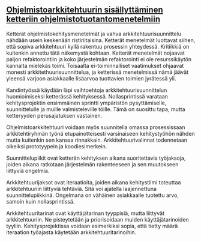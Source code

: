 ## [Ohjelmistoarkkitehtuurin sisällyttäminen ketteriin ohjelmistotuotantomenetelmiin](https://www.cs.helsinki.fi/u/mluukkai/ohtu/huomo-kandi.pdf)

Ketterät ohjelmistokehitysmenetelmät ja vahva arkkitehtuurisuunnittelu nähdään usein keskenään ristiriitaisina. Ketterät menetelmät luottavat siihen, että sopiva arkkitehtuuri kyllä rakentuu prosessin yhteydessä. Kritiikkiä on kuitenkin annettu tätä näkemystä kohtaan. Ketterät menetelmät nojaavat paljon refaktorointiin ja koko järjestelmän refaktorointi ei ole resurssikäytön kannalta mielekäs toimi. Toisaalta ei-toiminnalliset vaatimukset ohjaavat monesti arkkitethuurisuunnittelua, ja ketterissä menetelmissä nämä jäävät yleensä varjoon asiakkaalle lisäarvoa tuottavien toimien jyrätessä yli.

Kandintyössä käydään läpi vaihtoehtoja arkkitehtuurisuunnittelun huomioimiseksi ketterässä kehityksessä. Nollasprintissä varataan kehitysprojektin ensimmäinen sprintti ympäristön pysyttämiselle, suunnittelulle ja muille valmisteleville töille. Tämä on suosittu tapa, mutta ketteryyden perusajatuksen vastainen. 

Ohjelmistoarkkitehtuuri voidaan myös suunnitella omassa prosessissaan arkkitehtiryhmän työnä etupainotteisesti varsinaiseen kehitystyöhön nähden mutta kuitenkin sen kanssa rinnakkain. Arkkitehtuurivalinnat todennetaan oikeiksi prototyypein ja koodiesimerkein. 

Suunnittelupiikit ovat ketterän kehityksen aikana suoritettavia työjaksoja, joiden aikana ratkotaan järjestelmän rakenteeseen ja sen muutokseen liittyviä ongelmia.

Arkkitehtuurijaksot ovat iteraatioita, joiden aikana kehitystiimi toteuttaa arkkitehtuuriin liittyviä tehtäviä. Sitä voi ajatella laajennettuna suunnittelupiikkinä. Ongelmana on vähäinen asiakkaalle tuotettu arvo, samoin kuin nollasprintissä.

Arkkitehtuuritarinat ovat käyttäjätarinan tyyppisiä, mutta liittyvät arkkitehtuuriin. Ne pisteytetään ja priorisoidaan muiden käyttäjätarinoiden tyyliin. Kehitysprojektissa voidaan esimerkiksi sopia, että tietty määrä iteraation työajasta käytetään arkkitehtuuritarinoihin.
